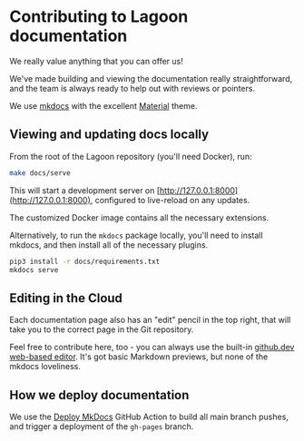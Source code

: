 # Contributing to Lagoon documentation

We really value anything that you can offer us!

We've made building and viewing the documentation really straightforward, and the team is always ready to help out with reviews or pointers.

We use [mkdocs](https://www.mkdocs.org/) with the excellent [Material](https://squidfunk.github.io/mkdocs-material/) theme.

## Viewing and updating docs locally

From the root of the Lagoon repository (you'll need Docker), run:

```bash title="Get local docs up and running."
make docs/serve
```

<!-- markdown-link-check-disable-next-line -->
This will start a development server on [http://127.0.0.1:8000](http://127.0.0.1:8000), configured to live-reload on any updates.

The customized Docker image contains all the necessary extensions.

Alternatively, to run the `mkdocs` package locally, you'll need to install mkdocs, and then install all of the necessary plugins.

```bash title="Install mkdocs"
pip3 install -r docs/requirements.txt
mkdocs serve
```

## Editing in the Cloud

Each documentation page also has an "edit" pencil in the top right, that will take you to the correct page in the Git repository.

Feel free to contribute here, too - you can always use the built-in [github.dev web-based editor](https://docs.github.com/en/codespaces/the-githubdev-web-based-editor). It's got basic Markdown previews, but none of the mkdocs loveliness.

## How we deploy documentation

We use the [Deploy MkDocs](https://github.com/marketplace/actions/deploy-mkdocs) GitHub Action to build all main branch pushes, and trigger a deployment of the `gh-pages` branch.
